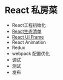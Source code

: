 # React 私房菜

* React工程初始化
* [React生态清单](./React_List.md)
* [React UI Frame](./reactuiframe.md)
* React Animation
* Redux
* webpack 配置优化
* 调试
* 测试
* 发布

